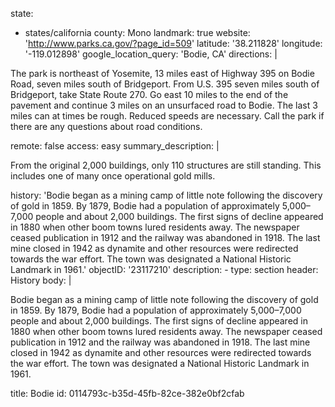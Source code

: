 state:
  - states/california
county: Mono
landmark: true
website: 'http://www.parks.ca.gov/?page_id=509'
latitude: '38.211828'
longitude: '-119.012898'
google_location_query: 'Bodie, CA'
directions: |
  <p>The park is northeast of Yosemite, 13 miles east of Highway 395 on Bodie Road, seven miles south of Bridgeport. From U.S. 395 seven miles south of Bridgeport, take State Route 270. Go east 10 miles to the end of the pavement and continue 3 miles on an unsurfaced road to Bodie. The last 3 miles can at times be rough. Reduced speeds are necessary. Call the park if there are any questions about road conditions.
  </p>
remote: false
access: easy
summary_description: |
  <p>From the original 2,000 buildings, only 110 structures are still standing. This includes one of many once operational gold mills.
  </p>
history: 'Bodie began as a mining camp of little note following the discovery of gold in 1859. By 1879, Bodie had a population of approximately 5,000–7,000 people and about 2,000 buildings. The first signs of decline appeared in 1880 when other boom towns lured residents away. The newspaper ceased publication in 1912 and the railway was abandoned in 1918. The last mine closed in 1942 as dynamite and other resources were redirected towards the war effort. The town was designated a National Historic Landmark in 1961.'
objectID: '23117210'
description:
  -
    type: section
    header: History
    body: |
      <p>Bodie began as a mining camp of little note following the discovery of gold in 1859. By 1879, Bodie had a population of approximately 5,000–7,000 people and about 2,000 buildings. The first signs of decline appeared in 1880 when other boom towns lured residents away. The newspaper ceased publication in 1912 and the railway was abandoned in 1918. The last mine closed in 1942 as dynamite and other resources were redirected towards the war effort. The town was designated a National Historic Landmark in 1961.
      </p>
title: Bodie
id: 0114793c-b35d-45fb-82ce-382e0bf2cfab

